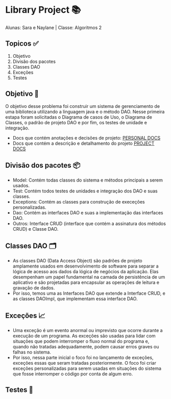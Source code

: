 # Library Project 📚
Alunas: Sara e Naylane | Classe: Algoritmos 2

## Topicos ✅
1. Objetivo 
2. Divisão dos pacotes 
3. Classes DAO
4. Exceções
5. Testes

## Objetivo 📝
O objetivo desse problema foi construir um sistema de gerenciamento de uma biblioteca utilizando a linguagem java e
o método DAO. Nesse primeira estapa foram solicitadas o Diagrama de casos de Uso, o Diagrama de Classes, o padrão de 
projeto DAO e por fim, os testes de unidade e integração.
- Docs que contém anotações e decisões de projeto:
[PERSONAL DOCS](https://docs.google.com/document/d/1mNysGljSI1wn0CKSz9MCoo9DC_7ymS4rivhGJET128w/edit)
- Docs que contém a descrição e detalhamento do projeto
[PROJECT DOCS](https://docs.google.com/document/d/1K5wVcqw1sJ4_HRGZKCJ5lyudzDCfvsqBEtBueskVJrQ/edit)


## Divisão dos pacotes 📦
- Model: Contém todas classes do sistema e métodos principais a serem usados.
- Test: Contém todos testes de unidades e integração dos DAO e suas classes.
- Exceptions: Contém as classes para construção de execeções personalizadas. 
- Dao: Contém as interfaces DAO e suas a implementação das interfaces DAO. 
- Outros: Interface CRUD (interface que contém a assinatura dos métodos CRUD) e Classe DAO.

## Classes DAO 🗂️
- As classes DAO (Data Access Object) são padrões de projeto amplamente usados em desenvolvimento de software para 
separar a lógica de acesso aos dados da lógica de negócios da aplicação. Elas desempenham um papel fundamental na 
camada de persistência de um aplicativo e são projetadas para encapsular as operações de leitura e gravação de dados. 
- Por isso, temos uma as Interfaces DAO que extende a Interface CRUD, e as classes DAOImpl, que implementam essa 
interface DAO.

## Exceções 📈
- Uma exceção é um evento anormal ou imprevisto que ocorre durante a execução de um programa. As exceções são usadas 
para lidar com situações que podem interromper o fluxo normal do programa e, quando não tratadas adequadamente, podem 
causar erros graves ou falhas no sistema. 
- Por isso, nessa parte inicial o foco foi no lançamento de exceções, exceções essas que seram tratadas posteriormente. 
O foco foi criar exceções personalizadas para serem usadas em situações do sistema que fosse interromper o código por 
conta de algum erro. 

## Testes 🧪
